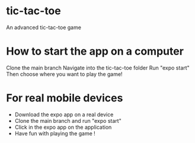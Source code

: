 # tic-tac-toe
An advanced tic-tac-toe game

# How to start the app on a computer
Clone the main branch
Navigate into the tic-tac-toe folder
Run "expo start" 
Then choose where you want to play the game!

# For real mobile devices
- Download the expo app on a real device
- Clone the main branch and run "expo start"
- Click in the expo app on the application
- Have fun with playing the game !
